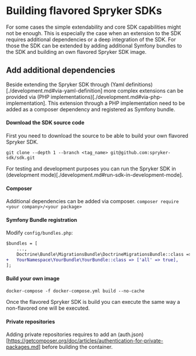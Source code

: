 # Building flavored Spryker SDKs

For some cases the simple extendability and core SDK capabilities might not be enough.
This is especially the case when an extension to the SDK requires additional dependencies or
a deep integration of the SDK.
For those the SDK can be extended by adding additional Symfony bundles to the SDK and
building an own flavored Spryker SDK image.

## Add additional dependencies

Beside extending the Spryker SDK through (Yaml definitions)[./development.md#via-yaml-definition] more complex
extensions can be provided via (PHP implementations)[./development.md#via-php-implementation].
This extension through a PHP implementation need to be added as a composer dependency and registered as Symfony bundle.

#### Download the SDK source code

First you need to download the source to be able to build your own flavored Spryker SDK.

`git clone --depth 1 --branch <tag_name> git@github.com:spryker-sdk/sdk.git`

For testing and development purposes you can run the Spryker SDK in (development mode)[./development.md#run-sdk-in-development-mode].

#### Composer

Additional dependencies can be added via composer.
`composer require <your company>/<your package>`

#### Symfony Bundle registration

Modify `config/bundles.php`:

```diff
$bundles = [
    ...,
    Doctrine\Bundle\MigrationsBundle\DoctrineMigrationsBundle::class => ['all' => true],
+   YourNamespace\YourBundle\YourBundle::class => ['all' => true],
];
```

#### Build your own image

`docker-compose -f docker-compose.yml build --no-cache`

Once the flavored Spryker SDK is build you can execute the same way a non-flavored one will be executed.

#### Private repositories

Adding private repositories requires to add an (auth.json)[https://getcomposer.org/doc/articles/authentication-for-private-packages.md] before building the container.

